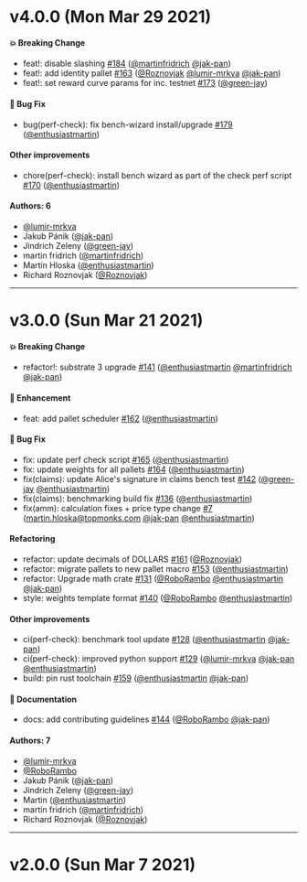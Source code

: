 # v4.0.0 (Mon Mar 29 2021)

#### 💥 Breaking Change

- feat!: disable slashing [#184](https://github.com/galacticcouncil/HydraDX-node/pull/184) ([@martinfridrich](https://github.com/martinfridrich) [@jak-pan](https://github.com/jak-pan))
- feat!: add identity pallet [#163](https://github.com/galacticcouncil/HydraDX-node/pull/163) ([@Roznovjak](https://github.com/Roznovjak) [@lumir-mrkva](https://github.com/lumir-mrkva) [@jak-pan](https://github.com/jak-pan))
- feat!: set reward curve params for inc. testnet [#173](https://github.com/galacticcouncil/HydraDX-node/pull/173) ([@green-jay](https://github.com/green-jay))

#### 🐛 Bug Fix

- bug(perf-check): fix bench-wizard install/upgrade [#179](https://github.com/galacticcouncil/HydraDX-node/pull/179) ([@enthusiastmartin](https://github.com/enthusiastmartin))

#### Other improvements

- chore(perf-check): install bench wizard as part of the check perf script [#170](https://github.com/galacticcouncil/HydraDX-node/pull/170) ([@enthusiastmartin](https://github.com/enthusiastmartin))

#### Authors: 6

- [@lumir-mrkva](https://github.com/lumir-mrkva)
- Jakub Pánik ([@jak-pan](https://github.com/jak-pan))
- Jindrich Zeleny ([@green-jay](https://github.com/green-jay))
- martin fridrich ([@martinfridrich](https://github.com/martinfridrich))
- Martin Hloska ([@enthusiastmartin](https://github.com/enthusiastmartin))
- Richard Roznovjak ([@Roznovjak](https://github.com/Roznovjak))

---

# v3.0.0 (Sun Mar 21 2021)

#### 💥 Breaking Change

- refactor!: substrate 3 upgrade [#141](https://github.com/galacticcouncil/HydraDX-node/pull/141) ([@enthusiastmartin](https://github.com/enthusiastmartin) [@martinfridrich](https://github.com/martinfridrich) [@jak-pan](https://github.com/jak-pan))

#### 🚀 Enhancement

- feat: add pallet scheduler [#162](https://github.com/galacticcouncil/HydraDX-node/pull/162) ([@enthusiastmartin](https://github.com/enthusiastmartin))

#### 🐛 Bug Fix

- fix: update perf check script [#165](https://github.com/galacticcouncil/HydraDX-node/pull/165) ([@enthusiastmartin](https://github.com/enthusiastmartin))
- fix: update weights for all pallets [#164](https://github.com/galacticcouncil/HydraDX-node/pull/164) ([@enthusiastmartin](https://github.com/enthusiastmartin))
- fix(claims): update Alice's signature in claims bench test [#142](https://github.com/galacticcouncil/HydraDX-node/pull/142) ([@green-jay](https://github.com/green-jay) [@enthusiastmartin](https://github.com/enthusiastmartin))
- fix(claims): benchmarking build fix [#136](https://github.com/galacticcouncil/HydraDX-node/pull/136) ([@enthusiastmartin](https://github.com/enthusiastmartin))
- fix(amm): calculation fixes + price type change [#7](https://github.com/galacticcouncil/HydraDX-node/pull/7) (martin.hloska@topmonks.com [@jak-pan](https://github.com/jak-pan) [@enthusiastmartin](https://github.com/enthusiastmartin))

#### Refactoring

- refactor: update decimals of DOLLARS [#161](https://github.com/galacticcouncil/HydraDX-node/pull/161) ([@Roznovjak](https://github.com/Roznovjak))
- refactor: migrate pallets to new pallet macro [#153](https://github.com/galacticcouncil/HydraDX-node/pull/153) ([@enthusiastmartin](https://github.com/enthusiastmartin))
- refactor: Upgrade math crate [#131](https://github.com/galacticcouncil/HydraDX-node/pull/131) ([@RoboRambo](https://github.com/RoboRambo) [@enthusiastmartin](https://github.com/enthusiastmartin) [@jak-pan](https://github.com/jak-pan))
- style: weights template format [#140](https://github.com/galacticcouncil/HydraDX-node/pull/140) ([@RoboRambo](https://github.com/RoboRambo) [@enthusiastmartin](https://github.com/enthusiastmartin))

#### Other improvements

- ci(perf-check): benchmark tool update [#128](https://github.com/galacticcouncil/HydraDX-node/pull/128) ([@enthusiastmartin](https://github.com/enthusiastmartin) [@jak-pan](https://github.com/jak-pan))
- ci(perf-check): improved python support [#129](https://github.com/galacticcouncil/HydraDX-node/pull/129) ([@lumir-mrkva](https://github.com/lumir-mrkva) [@jak-pan](https://github.com/jak-pan) [@enthusiastmartin](https://github.com/enthusiastmartin))
- build: pin rust toolchain [#159](https://github.com/galacticcouncil/HydraDX-node/pull/159) ([@enthusiastmartin](https://github.com/enthusiastmartin) [@jak-pan](https://github.com/jak-pan))

#### 📝 Documentation

- docs: add contributing guidelines [#144](https://github.com/galacticcouncil/HydraDX-node/pull/144) ([@RoboRambo](https://github.com/RoboRambo) [@jak-pan](https://github.com/jak-pan))

#### Authors: 7

- [@lumir-mrkva](https://github.com/lumir-mrkva)
- [@RoboRambo](https://github.com/RoboRambo)
- Jakub Pánik ([@jak-pan](https://github.com/jak-pan))
- Jindrich Zeleny ([@green-jay](https://github.com/green-jay))
- Martin ([@enthusiastmartin](https://github.com/enthusiastmartin))
- martin fridrich ([@martinfridrich](https://github.com/martinfridrich))
- Richard Roznovjak ([@Roznovjak](https://github.com/Roznovjak))

---

# v2.0.0 (Sun Mar 7 2021)
